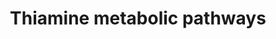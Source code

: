 ---
annotations:
- id: PW:0000136
  parent: classic metabolic pathway
  type: Pathway Ontology
  value: thiamine metabolic pathway
- id: PW:0000033
  parent: classic metabolic pathway
  type: Pathway Ontology
  value: energy metabolic pathway
authors:
- Youssefwalid
- Egonw
- DeSl
- IreneHemel
- MaintBot
- Fehrhart
- Finterly
communities:
- RareDiseases
- IEM
description: Thiamine is absorbed in the form of thiamine or thiamine monophosphate
  and transported through the plasma membrane by thiamine transporter 1 (THTR1) and
  thiamine transporter 2 (THTR2), which are encoded for by the genes SLC19A2 and SLC19A3,
  respectively. Upon cell entrance, thiamine undergoes pyrophosphorylation by thiamine
  pyrophosphokinase (TPK) to thiamine pyrophosphate (TPP). TPP is the active form
  of thiamine and serves as a cofactor of transketolase in the pentose phosphate pathway
  in the cytosol. TPP also functions as a cofactor for pyruvate, ketoglutarate and
  branched chain alpha-keto acid dehydrogenases in the mitochondrion after entrance
  via TPP transporter encoded by SLC25A19. This pathway was inspired by Chapter 15
  (Thiamine Disorders) of the book of Blau (ISBN 3642403360 (978-3642403361)).
last-edited: 2021-11-30
organisms:
- Homo sapiens
redirect_from:
- /index.php/Pathway:WP4297
- /instance/WP4297
revision: null
schema-jsonld:
- '@context': https://schema.org/
  '@id': https://wikipathways.github.io/pathways/WP4297.html
  '@type': Dataset
  creator:
    '@type': Organization
    name: WikiPathways
  description: Thiamine is absorbed in the form of thiamine or thiamine monophosphate
    and transported through the plasma membrane by thiamine transporter 1 (THTR1)
    and thiamine transporter 2 (THTR2), which are encoded for by the genes SLC19A2
    and SLC19A3, respectively. Upon cell entrance, thiamine undergoes pyrophosphorylation
    by thiamine pyrophosphokinase (TPK) to thiamine pyrophosphate (TPP). TPP is the
    active form of thiamine and serves as a cofactor of transketolase in the pentose
    phosphate pathway in the cytosol. TPP also functions as a cofactor for pyruvate,
    ketoglutarate and branched chain alpha-keto acid dehydrogenases in the mitochondrion
    after entrance via TPP transporter encoded by SLC25A19. This pathway was inspired
    by Chapter 15 (Thiamine Disorders) of the book of Blau (ISBN 3642403360 (978-3642403361)).
  keywords:
  - (SLC19A2)
  - (SLC19A3)
  - (TPP)
  - Acetyl-CoA
  - BCKDK
  - 'Branched chain '
  - Branched chain acylCoAs
  - Branched chain amino acids
  - Citric acid cycle
  - D-Glyceraldehyde 3-phosphate
  - D-Ribose 5-phosphate
  - DHAP
  - DNA
  - E1
  - Glucose 1-phosphate
  - Glucose 6-phosphate
  - Glycerol 3-phosphate
  - OGDH
  - Oxaloacetate
  - 'Pentose '
  - Phospholipid
  - 'Pyruvate '
  - SLC25A19
  - 'Spingolipids '
  - THTR1
  - THTR2
  - TKT
  - TPK1
  - TPP
  - Thiamine monophosphate (TMP)
  - Thiamine pyrophosphate
  - alpha-ketoglutarate
  - citrate
  - 'dehydrogenase '
  - dehydrogenase E1
  - isocitrate
  - 'keto acid '
  - pathway
  - 'phosphate '
  - phospholipids
  - plasmalogens
  - pyruvate
  - serine
  - sphingolipids
  - succinate
  - thiamine
  license: CC0
  name: Thiamine metabolic pathways
seo: CreativeWork
title: Thiamine metabolic pathways
wpid: WP4297
---